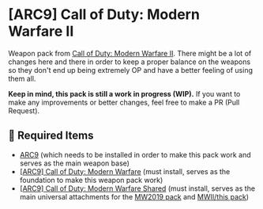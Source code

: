 # [ARC9] Call of Duty: Modern Warfare II
Weapon pack from [Call of Duty: Modern Warfare II](https://www.callofduty.com/modernwarfare2). There might be a lot of changes here and there in order to keep a proper balance on the weapons so they don't end up being extremely OP and have a better feeling of using them all. 


**Keep in mind, this pack is still a work in progress (WIP).** If you want to make any improvements or better changes, feel free to make a PR (Pull Request).

## 🔽 Required Items
 - [ARC9](https://github.com/HaodongMo/ARC-9) (which needs to be installed in order to make this pack work and serves as the main weapon base)
 - [[ARC9] Call of Duty: Modern Warfare](https://github.com/CurlySparkle/ARC9-COD2019) (must install, serves as the foundation to make this weapon pack work)
 - [[ARC9] Call of Duty: Modern Warfare Shared](https://github.com/CurlySparkle/ARC9_Cod2019_Shared) (must install, serves as the main universal attachments for the [MW2019 pack](https://github.com/CurlySparkle/ARC9-COD2019) and [MWII/this pack](https://github.com/CurlySparkle/ARC9-MW22))
